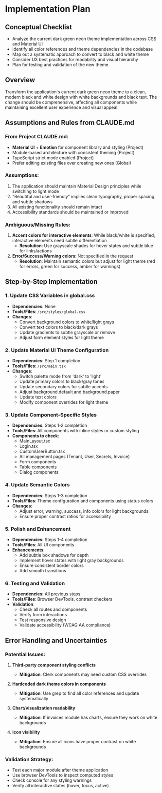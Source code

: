 # Implementation Plan

## Conceptual Checklist

- Analyze the current dark green neon theme implementation across CSS and Material UI
- Identify all color references and theme dependencies in the codebase
- Map out a systematic approach to convert to black and white theme
- Consider UX best practices for readability and visual hierarchy
- Plan for testing and validation of the new theme

## Overview

Transform the application's current dark green neon theme to a clean, modern black and white design with white backgrounds and black text. The change should be comprehensive, affecting all components while maintaining excellent user experience and visual appeal.

## Assumptions and Rules from CLAUDE.md

### From Project CLAUDE.md:
- **Material UI** + **Emotion** for component library and styling (Project)
- Module-based architecture with consistent theming (Project)
- TypeScript strict mode enabled (Project)
- Prefer editing existing files over creating new ones (Global)

### Assumptions:
1. The application should maintain Material Design principles while switching to light mode
2. "Beautiful and user-friendly" implies clean typography, proper spacing, and subtle shadows
3. All existing functionality should remain intact
4. Accessibility standards should be maintained or improved

### Ambiguous/Missing Rules:
1. **Accent colors for interactive elements**: While black/white is specified, interactive elements need subtle differentiation
   - **Resolution**: Use grayscale shades for hover states and subtle blue for links/actions
2. **Error/Success/Warning colors**: Not specified in the request
   - **Resolution**: Maintain semantic colors but adjust for light theme (red for errors, green for success, amber for warnings)

## Step-by-Step Implementation

### 1. Update CSS Variables in global.css
   - **Dependencies**: None
   - **Tools/Files**: `/src/styles/global.css`
   - **Changes**:
     - Convert background colors to white/light grays
     - Convert text colors to black/dark grays
     - Update gradients to subtle grayscale or remove
     - Adjust form element styles for light theme

### 2. Update Material UI Theme Configuration
   - **Dependencies**: Step 1 completion
   - **Tools/Files**: `/src/main.tsx`
   - **Changes**:
     - Switch palette mode from 'dark' to 'light'
     - Update primary colors to black/gray tones
     - Update secondary colors for subtle accents
     - Adjust background.default and background.paper
     - Update text colors
     - Modify component overrides for light theme

### 3. Update Component-Specific Styles
   - **Dependencies**: Steps 1-2 completion
   - **Tools/Files**: All components with inline styles or custom styling
   - **Components to check**:
     - MainLayout.tsx
     - Login.tsx
     - CustomUserButton.tsx
     - All management pages (Tenant, User, Secrets, Invoice)
     - Form components
     - Table components
     - Dialog components

### 4. Update Semantic Colors
   - **Dependencies**: Steps 1-3 completion
   - **Tools/Files**: Theme configuration and components using status colors
   - **Changes**:
     - Adjust error, warning, success, info colors for light backgrounds
     - Ensure proper contrast ratios for accessibility

### 5. Polish and Enhancement
   - **Dependencies**: Steps 1-4 completion
   - **Tools/Files**: All UI components
   - **Enhancements**:
     - Add subtle box shadows for depth
     - Implement hover states with light gray backgrounds
     - Ensure consistent border colors
     - Add smooth transitions

### 6. Testing and Validation
   - **Dependencies**: All previous steps
   - **Tools/Files**: Browser DevTools, contrast checkers
   - **Validation**:
     - Check all routes and components
     - Verify form interactions
     - Test responsive design
     - Validate accessibility (WCAG AA compliance)

## Error Handling and Uncertainties

### Potential Issues:
1. **Third-party component styling conflicts**
   - **Mitigation**: Clerk components may need custom CSS overrides
   
2. **Hardcoded dark theme colors in components**
   - **Mitigation**: Use grep to find all color references and update systematically

3. **Chart/visualization readability**
   - **Mitigation**: If invoices module has charts, ensure they work on white backgrounds

4. **Icon visibility**
   - **Mitigation**: Ensure all icons have proper contrast on white backgrounds

### Validation Strategy:
- Test each major module after theme application
- Use browser DevTools to inspect computed styles
- Check console for any styling warnings
- Verify all interactive states (hover, focus, active)